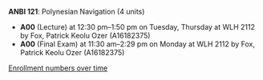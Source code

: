 **ANBI 121**: Polynesian Navigation (4 units)

- **A00** (Lecture) at 12:30 pm–1:50 pm on Tuesday, Thursday at WLH 2112 by Fox, Patrick Keolu Ozer (A16182375)
- **A00** (Final Exam) at 11:30 am–2:29 pm on Monday at WLH 2112 by Fox, Patrick Keolu Ozer (A16182375)

[Enrollment numbers over time](./ANBI121.tsv)
